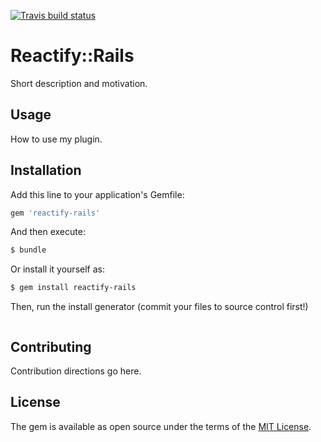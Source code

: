 [![Travis build status](https://travis-ci.org/mattgibson/reactify-rails.svg?branch=master)](https://travis-ci.org/mattgibson/reactify-rails)

# Reactify::Rails
Short description and motivation.

## Usage
How to use my plugin.

## Installation
Add this line to your application's Gemfile:

```ruby
gem 'reactify-rails'
```

And then execute:
```bash
$ bundle
```

Or install it yourself as:
```bash
$ gem install reactify-rails
```

Then, run the install generator (commit your files to source control first!)
```

```

## Contributing
Contribution directions go here.

## License
The gem is available as open source under the terms of the [MIT License](http://opensource.org/licenses/MIT).
